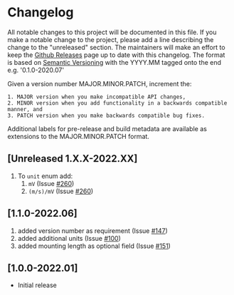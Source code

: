 # Changelog
All notable changes to this project will be documented in this file. If you make a notable change to the project, please 
add a line describing the change to the "unreleased" section. The maintainers will make an effort to keep 
the [Github Releases](https://github.com/IEA-Task-43/digital_wra_data_standard/releases) page up to date with this changelog. 
The format is based on [Semantic Versioning](https://semver.org/) with the YYYY.MM tagged onto the end e.g. '0.1.0-2020.07'

Given a version number MAJOR.MINOR.PATCH, increment the:

    1. MAJOR version when you make incompatible API changes,
    2. MINOR version when you add functionality in a backwards compatible manner, and
    3. PATCH version when you make backwards compatible bug fixes.

Additional labels for pre-release and build metadata are available as extensions to the MAJOR.MINOR.PATCH format.

## [Unreleased 1.X.X-2022.XX]

1. To `unit` enum add:
   1. `mV` (Issue [#260](https://github.com/IEA-Task-43/digital_wra_data_standard/issues/260))
   1. `(m/s)/mV` (Issue [#260](https://github.com/IEA-Task-43/digital_wra_data_standard/issues/260))


## [1.1.0-2022.06]

1. added version number as requirement (Issue [#147](https://github.com/IEA-Task-43/digital_wra_data_standard/issues/147))
1. added additional units (Issue [#100](https://github.com/IEA-Task-43/digital_wra_data_standard/issues/100))
1. added mounting length as optional field (Issue [#151](https://github.com/IEA-Task-43/digital_wra_data_standard/issues/151))


## [1.0.0-2022.01]
- Initial release
